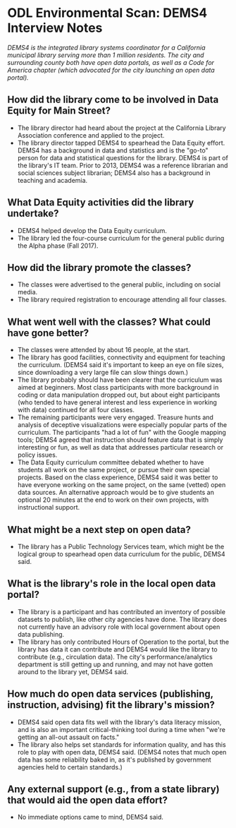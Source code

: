 #  ODL Environmental Scan: DEMS4 Interview Notes

*DEMS4 is the integrated library systems coordinator for a California municipal library serving more than 1 million residents. The city and surrounding county both have open data portals, as well as a Code for America chapter (which advocated for the city launching an open data portal).*

## How did the library come to be involved in Data Equity for Main Street?
- The library director had heard about the project at the California Library Association conference and applied to the project. 
- The library director tapped DEMS4 to spearhead the Data Equity effort. DEMS4 has a background in data and statistics and is the "go-to" person for data and statistical questions for the library. DEMS4 is part of the library's IT team. Prior to 2013, DEMS4 was a reference librarian and social sciences subject librarian; DEMS4 also has a background in teaching and academia. 

## What Data Equity activities did the library undertake?
- DEMS4 helped develop the Data Equity curriculum. 
- The library led the four-course curriculum for the general public during the Alpha phase (Fall 2017).

## How did the library promote the classes?
- The classes were advertised to the general public, including on social media. 
- The library required registration to encourage attending all four classes. 

## What went well with the classes? What could have gone better?
- The classes were attended by about 16 people, at the start. 
- The library has good facilities, connectivity and equipment for teaching the curriculum. (DEMS4 said it's important to keep an eye on file sizes, since downloading a very large file can slow things down.)
- The library probably should have been clearer that the curriculum was aimed at beginners. Most class participants with more background in coding or data manipulation dropped out, but about eight participants (who tended to have general interest and less experience in working with data) continued for all four classes.
- The remaining participants were very engaged. Treasure hunts and analysis of deceptive visualizations were especially popular parts of the curriculum. The participants "had a lot of fun" with the Google mapping tools; DEMS4 agreed that instruction should feature data that is simply interesting or fun, as well as data that addresses particular research or policy issues.
- The Data Equity curriculum committee debated whether to have students all work on the same project, or pursue their own special projects. Based on the class experience, DEMS4 said it was better to have everyone working on the same project, on the same (vetted) open data sources. An alternative approach would be to give students an optional 20 minutes at the end to work on their own projects, with instructional support.

## What might be a next step on open data?
- The library has a Public Technology Services team, which might be the logical group to spearhead open data curriculum for the public, DEMS4 said. 

## What is the library's role in the local open data portal?
- The library is a participant and has contributed an inventory of possible datasets to publish, like other city agencies have done. The library does not currently have an advisory role with local government about open data publishing. 
- The library has only contributed Hours of Operation to the portal, but the library has data it can contribute and DEMS4 would like the library to contribute (e.g., circulation data). The city's performance/analytics department is still getting up and running, and may not have gotten around to the library yet, DEMS4 said.

## How much do open data services (publishing, instruction, advising) fit the library's mission?
- DEMS4 said open data fits well with the library's data literacy mission, and is also an important critical-thinking tool during a time when "we're getting an all-out assault on facts."
- The library also helps set standards for information quality, and has this role to play with open data, DEMS4 said. (DEMS4 notes that much open data has some reliability baked in, as it's published by government agencies held to certain standards.)

## Any external support (e.g., from a state library) that would aid the open data effort?
- No immediate options came to mind, DEMS4 said. 



